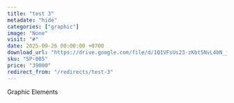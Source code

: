 ```yaml
---
title: "test 3"
metadate: "hide"
categories: ["graphic"]
image: "None"
visit: "#"
date: 2025-09-26 00:00:00 +0700
download_url: "https://drive.google.com/file/d/1Q1VFsUs23-zKbtSNvL4bN_jPDYNnmeMx/view?usp=drive_link"
sku: "SP-005"
price: "39000"
redirect_from: "/redirects/test-3"
---
```

Graphic Elements
